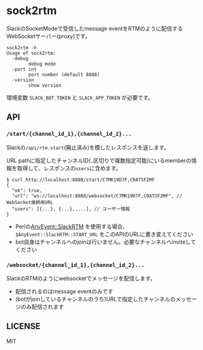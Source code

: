 # sock2rtm

SlackのSocketModeで受信したmessage eventをRTMのように配信するWebSocketサーバー(proxy)です。

```
sock2rtm -h
Usage of sock2rtm:
  -debug
        debug mode
  -port int
        port number (default 8888)
  -version
        show version
```

環境変数 `SLACK_BOT_TOKEN` と `SLACK_APP_TOKEN` が必要です。

## API

### `/start/{channel_id_1},{channel_id_2}...`

Slackの`/api/rtm.start`(廃止済み)を模したレスポンスを返します。

URL pathに指定したチャンネルID(`,`区切りで複数指定可能)にいるmemberの情報を取得して、レスポンスの`users`に含めます。

```console
$ curl http://localhost:8888/start/C7MK19D7F,C0ATSF2MF
{
  "ok": true,
  "url": "ws://localhost:8888/websocket/C7MK19D7F,C0ATSF2MF", // WebSocket接続用URL
  "users": [{...}, {...},....], // ユーザー情報
}
```

- Perlの[AnyEvent::SlackRTM](https://metacpan.org/pod/AnyEvent::SlackRTM) を使用する場合、`$AnyEvent::SlackRTM::START_URL` をこのAPIのURLに書き変えてください
- bot自身はチャンネルへのjoinは行いません。必要なチャンネルへinviteしてください

### `/websocket/{channel_id_1},{channel_id_2}...`

SlackのRTMのようにwebsocketでメッセージを配信します。

- 配信されるのはmessage eventのみです
- (botがjoinしているチャンネルのうち)URLで指定したチャンネルのメッセージのみ配信されます


## LICENSE

MIT
